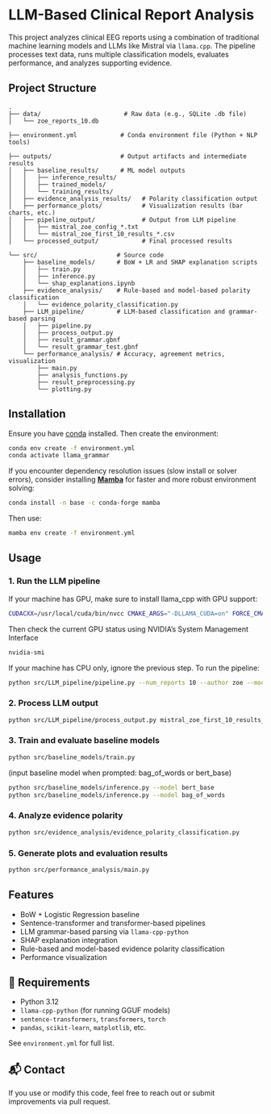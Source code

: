 # LLM-Based Clinical Report Analysis

This project analyzes clinical EEG reports using a combination of traditional machine learning models and LLMs like Mistral via `llama.cpp`. The pipeline processes text data, runs multiple classification models, evaluates performance, and analyzes supporting evidence.

## Project Structure

```
.
├── data/                       # Raw data (e.g., SQLite .db file)
│   └── zoe_reports_10.db

├── environment.yml            # Conda environment file (Python + NLP tools)

├── outputs/                   # Output artifacts and intermediate results
│   ├── baseline_results/      # ML model outputs
│   │   ├── inference_results/
│   │   ├── trained_models/
│   │   └── training_results/
│   ├── evidence_analysis_results/   # Polarity classification output
│   ├── performance_plots/           # Visualization results (bar charts, etc.)
│   ├── pipeline_output/             # Output from LLM pipeline
│   │   ├── mistral_zoe_config_*.txt
│   │   └── mistral_zoe_first_10_results_*.csv
│   └── processed_output/            # Final processed results

└── src/                      # Source code
    ├── baseline_models/      # BoW + LR and SHAP explanation scripts
    │   ├── train.py
    │   ├── inference.py
    │   └── shap_explanations.ipynb
    ├── evidence_analysis/    # Rule-based and model-based polarity classification
    │   └── evidence_polarity_classification.py
    ├── LLM_pipeline/         # LLM-based classification and grammar-based parsing
    │   ├── pipeline.py
    │   ├── process_output.py
    │   ├── result_grammar.gbnf
    │   └── result_grammar_test.gbnf
    └── performance_analysis/ # Accuracy, agreement metrics, visualization
        ├── main.py
        ├── analysis_functions.py
        ├── result_preprocessing.py
        └── plotting.py
```

## Installation

Ensure you have [conda](https://docs.conda.io/en/latest/) installed. Then create the environment:

```bash
conda env create -f environment.yml
conda activate llama_grammar
```

If you encounter dependency resolution issues (slow install or solver errors), consider installing [**Mamba**](https://mamba.readthedocs.io/en/latest/installation.html) for faster and more robust environment solving:

```bash
conda install -n base -c conda-forge mamba
```

Then use:

```bash
mamba env create -f environment.yml
```

## Usage

### 1. Run the LLM pipeline

If your machine has GPU, make sure to install llama_cpp with GPU support:
```bash
CUDACXX=/usr/local/cuda/bin/nvcc CMAKE_ARGS="-DLLAMA_CUDA=on" FORCE_CMAKE=1 pip install llama-cpp-python
```
Then check the current GPU status using NVIDIA’s System Management Interface
```bash
nvidia-smi
```

If your machine has CPU only, ignore the previous step.
To run the pipeline:
```bash
python src/LLM_pipeline/pipeline.py --num_reports 10 --author zoe --model mistral 
```

### 2. Process LLM output
```bash
python src/LLM_pipeline/process_output.py mistral_zoe_first_10_results_v1.csv
```

### 3. Train and evaluate baseline models
```bash
python src/baseline_models/train.py
```
(input baseline model when prompted: bag_of_words or bert_base)

```bash
python src/baseline_models/inference.py --model bert_base
python src/baseline_models/inference.py --model bag_of_words
```

### 4. Analyze evidence polarity
```bash
python src/evidence_analysis/evidence_polarity_classification.py
```

### 5. Generate plots and evaluation results
```bash
python src/performance_analysis/main.py
```

## Features

- BoW + Logistic Regression baseline
- Sentence-transformer and transformer-based pipelines
- LLM grammar-based parsing via `llama-cpp-python`
- SHAP explanation integration
- Rule-based and model-based evidence polarity classification
- Performance visualization

## 🧠 Requirements

- Python 3.12
- `llama-cpp-python` (for running GGUF models)
- `sentence-transformers`, `transformers`, `torch`
- `pandas`, `scikit-learn`, `matplotlib`, etc.

See `environment.yml` for full list.

## 📬 Contact

If you use or modify this code, feel free to reach out or submit improvements via pull request.
